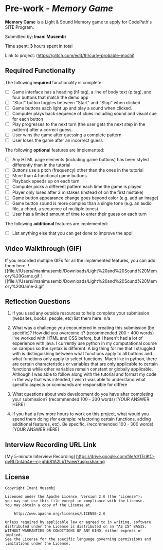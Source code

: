 # Pre-work - *Memory Game*

**Memory Game** is a Light & Sound Memory game to apply for CodePath's SITE Program. 

Submitted by: **Imani Musembi**

Time spent: **3** hours spent in total

Link to project: (https://glitch.com/edit/#!/curly-probable-mochi)

## Required Functionality

The following **required** functionality is complete:

* [ ] Game interface has a heading (h1 tag), a line of body text (p tag), and four buttons that match the demo app
* [ ] "Start" button toggles between "Start" and "Stop" when clicked. 
* [ ] Game buttons each light up and play a sound when clicked. 
* [ ] Computer plays back sequence of clues including sound and visual cue for each button
* [ ] Play progresses to the next turn (the user gets the next step in the pattern) after a correct guess. 
* [ ] User wins the game after guessing a complete pattern
* [ ] User loses the game after an incorrect guess

The following **optional** features are implemented:

* [ ] Any HTML page elements (including game buttons) has been styled differently than in the tutorial
* [ ] Buttons use a pitch (frequency) other than the ones in the tutorial
* [ ] More than 4 functional game buttons
* [ ] Playback speeds up on each turn
* [ ] Computer picks a different pattern each time the game is played
* [ ] Player only loses after 3 mistakes (instead of on the first mistake)
* [ ] Game button appearance change goes beyond color (e.g. add an image)
* [ ] Game button sound is more complex than a single tone (e.g. an audio file, a chord, a sequence of multiple tones)
* [ ] User has a limited amount of time to enter their guess on each turn

The following **additional** features are implemented:

- [ ] List anything else that you can get done to improve the app!

## Video Walkthrough (GIF)

If you recorded multiple GIFs for all the implemented features, you can add them here:
![]file:///Users/imanimusembi/Downloads/Light%20and%20Sound%20Memory%20Game.gif
![]file:///Users/imanimusembi/Downloads/Light%20and%20Sound%20Memory%20Game-3.gif

## Reflection Questions
1. If you used any outside resources to help complete your submission (websites, books, people, etc) list them here. 
n/a

2. What was a challenge you encountered in creating this submission (be specific)? How did you overcome it? (recommended 200 - 400 words) 
I've worked with HTML and CSS before, but I haven't had a lot of experience with java. I currently use python in my computational course on campus so the syntax is different. A big thing for me that I struggled with is distinguishing between what functions apply to all buttons and what functions only apply to select functions. Much like in python, there are certain characteristics or variables that are only applicable to certain functions while other variables remain constant or globally applicable. Although I was able to follow along with the tutorial and format my code in the way that was intended, I wish I was able to understand what specific aspects or commands are responsible for differe

3. What questions about web development do you have after completing your submission? (recommended 100 - 300 words) 
[YOUR ANSWER HERE]

4. If you had a few more hours to work on this project, what would you spend them doing (for example: refactoring certain functions, adding additional features, etc). Be specific. (recommended 100 - 300 words) 
[YOUR ANSWER HERE]



## Interview Recording URL Link

[My 5-minute Interview Recording] https://drive.google.com/file/d/1Ts9tC-qyRLDnIJo4e--nj-ghb81A2LbT/view?usp=sharing


## License

    Copyright Imani Musembi

    Licensed under the Apache License, Version 2.0 (the "License");
    you may not use this file except in compliance with the License.
    You may obtain a copy of the License at

        http://www.apache.org/licenses/LICENSE-2.0

    Unless required by applicable law or agreed to in writing, software
    distributed under the License is distributed on an "AS IS" BASIS,
    WITHOUT WARRANTIES OR CONDITIONS OF ANY KIND, either express or implied.
    See the License for the specific language governing permissions and
    limitations under the License.